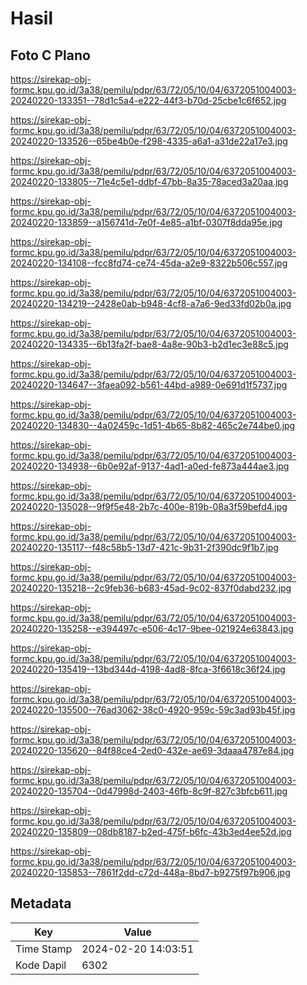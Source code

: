 # Hasil

## Foto C Plano

https://sirekap-obj-formc.kpu.go.id/3a38/pemilu/pdpr/63/72/05/10/04/6372051004003-20240220-133351--78d1c5a4-e222-44f3-b70d-25cbe1c6f652.jpg

https://sirekap-obj-formc.kpu.go.id/3a38/pemilu/pdpr/63/72/05/10/04/6372051004003-20240220-133526--65be4b0e-f298-4335-a6a1-a31de22a17e3.jpg

https://sirekap-obj-formc.kpu.go.id/3a38/pemilu/pdpr/63/72/05/10/04/6372051004003-20240220-133805--71e4c5e1-ddbf-47bb-8a35-78aced3a20aa.jpg

https://sirekap-obj-formc.kpu.go.id/3a38/pemilu/pdpr/63/72/05/10/04/6372051004003-20240220-133859--a156741d-7e0f-4e85-a1bf-0307f8dda95e.jpg

https://sirekap-obj-formc.kpu.go.id/3a38/pemilu/pdpr/63/72/05/10/04/6372051004003-20240220-134108--fcc8fd74-ce74-45da-a2e9-8322b506c557.jpg

https://sirekap-obj-formc.kpu.go.id/3a38/pemilu/pdpr/63/72/05/10/04/6372051004003-20240220-134219--2428e0ab-b948-4cf8-a7a6-9ed33fd02b0a.jpg

https://sirekap-obj-formc.kpu.go.id/3a38/pemilu/pdpr/63/72/05/10/04/6372051004003-20240220-134335--6b13fa2f-bae8-4a8e-90b3-b2d1ec3e88c5.jpg

https://sirekap-obj-formc.kpu.go.id/3a38/pemilu/pdpr/63/72/05/10/04/6372051004003-20240220-134647--3faea092-b561-44bd-a989-0e691d1f5737.jpg

https://sirekap-obj-formc.kpu.go.id/3a38/pemilu/pdpr/63/72/05/10/04/6372051004003-20240220-134830--4a02459c-1d51-4b65-8b82-465c2e744be0.jpg

https://sirekap-obj-formc.kpu.go.id/3a38/pemilu/pdpr/63/72/05/10/04/6372051004003-20240220-134938--6b0e92af-9137-4ad1-a0ed-fe873a444ae3.jpg

https://sirekap-obj-formc.kpu.go.id/3a38/pemilu/pdpr/63/72/05/10/04/6372051004003-20240220-135028--9f9f5e48-2b7c-400e-819b-08a3f59befd4.jpg

https://sirekap-obj-formc.kpu.go.id/3a38/pemilu/pdpr/63/72/05/10/04/6372051004003-20240220-135117--f48c58b5-13d7-421c-9b31-2f390dc9f1b7.jpg

https://sirekap-obj-formc.kpu.go.id/3a38/pemilu/pdpr/63/72/05/10/04/6372051004003-20240220-135218--2c9feb36-b683-45ad-9c02-837f0dabd232.jpg

https://sirekap-obj-formc.kpu.go.id/3a38/pemilu/pdpr/63/72/05/10/04/6372051004003-20240220-135258--e394497c-e506-4c17-9bee-021924e63843.jpg

https://sirekap-obj-formc.kpu.go.id/3a38/pemilu/pdpr/63/72/05/10/04/6372051004003-20240220-135419--13bd344d-4198-4ad8-8fca-3f6618c36f24.jpg

https://sirekap-obj-formc.kpu.go.id/3a38/pemilu/pdpr/63/72/05/10/04/6372051004003-20240220-135500--76ad3062-38c0-4920-959c-59c3ad93b45f.jpg

https://sirekap-obj-formc.kpu.go.id/3a38/pemilu/pdpr/63/72/05/10/04/6372051004003-20240220-135620--84f88ce4-2ed0-432e-ae69-3daaa4787e84.jpg

https://sirekap-obj-formc.kpu.go.id/3a38/pemilu/pdpr/63/72/05/10/04/6372051004003-20240220-135704--0d47998d-2403-46fb-8c9f-827c3bfcb611.jpg

https://sirekap-obj-formc.kpu.go.id/3a38/pemilu/pdpr/63/72/05/10/04/6372051004003-20240220-135809--08db8187-b2ed-475f-b6fc-43b3ed4ee52d.jpg

https://sirekap-obj-formc.kpu.go.id/3a38/pemilu/pdpr/63/72/05/10/04/6372051004003-20240220-135853--7861f2dd-c72d-448a-8bd7-b9275f97b906.jpg


## Metadata

| Key        | Value               |
| ---------- | ------------------- |
| Time Stamp | 2024-02-20 14:03:51 |
| Kode Dapil | 6302                |



